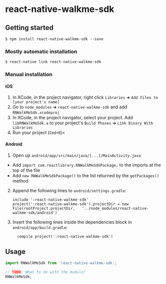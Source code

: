 
# react-native-walkme-sdk

## Getting started

`$ npm install react-native-walkme-sdk --save`

### Mostly automatic installation

`$ react-native link react-native-walkme-sdk`

### Manual installation

#### iOS

1. In XCode, in the project navigator, right click `Libraries` ➜ `Add Files to [your project's name]`
2. Go to `node_modules` ➜ `react-native-walkme-sdk` and add `RNWalkMeSdk.xcodeproj`
3. In XCode, in the project navigator, select your project. Add `libRNWalkMeSdk.a` to your project's `Build Phases` ➜ `Link Binary With Libraries`
4. Run your project (`Cmd+R`)<

#### Android

1. Open up `android/app/src/main/java/[...]/MainActivity.java`
  - Add `import com.reactlibrary.RNWalkMeSdkPackage;` to the imports at the top of the file
  - Add `new RNWalkMeSdkPackage()` to the list returned by the `getPackages()` method
2. Append the following lines to `android/settings.gradle`:
  	```
  	include ':react-native-walkme-sdk'
  	project(':react-native-walkme-sdk').projectDir = new File(rootProject.projectDir, 	'../node_modules/react-native-walkme-sdk/android')
  	```
3. Insert the following lines inside the dependencies block in `android/app/build.gradle`:
  	```
      compile project(':react-native-walkme-sdk')
  	```
## Usage
```javascript
import RNWalkMeSdk from 'react-native-walkme-sdk';

// TODO: What to do with the module?
RNWalkMeSdk;
```
